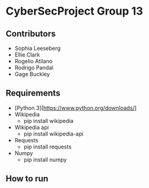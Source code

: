 # CyberSecProject Group 13

## Contributors
 * Sophia Leeseberg
 * Ellie Clark
 * Rogelio Atilano
 * Rodrigo Pandal
 * Gage Buckley

## Requirements
 * [Python 3][https://www.python.org/downloads/]
 * Wikipedia
    * pip install wikipedia
 * Wikipedia api
    * pip install wikipedia-api
 * Requests
    * pip install requests
 * Numpy
    * pip install numpy

## How to run
